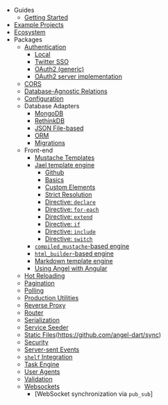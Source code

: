* Guides
    * [Getting Started](guides/getting-started.md)
* [Example Projects](https://github.com/angel-dart/examples-v2)
* [Ecosystem](https://github.com/angel-dart/awesome-angel)
* Packages
  * [Authentication](https://github.com/angel-dart/auth)
    * [Local](https://github.com/angel-dart/auth/wiki/Local-Auth)
    * [Twitter SSO](https://github.com/angel-dart/auth_twitter)
    * [OAuth2 \(generic\)](https://github.com/angel-dart/auth_oauth2)
    * [OAuth2 server implementation](https://github.com/angel-dart/oauth2)
  * [CORS](https://github.com/angel-dart/cors)
  * [Database-Agnostic Relations](https://github.com/angel-dart/relations)
  * [Configuration](https://github.com/angel-dart/configuration)
  * Database Adapters
    * [MongoDB](https://github.com/angel-dart/mongo)
    * [RethinkDB](https://github.com/angel-dart/rethink)
    * [JSON File-based](https://github.com/angel-dart/file_service)
    * [ORM](https://github.com/angel-dart/orm)
    * [Migrations](https://github.com/angel-dart/migration)
  * Front-end
    * [Mustache Templates](https://github.com/angel-dart/mustache)
    * [Jael template engine](front-end/jael/README.md)
        * [Github](https://github.com/angel-dart/jael)
        * [Basics](front-end/jael/Basics.md)
        * [Custom Elements](front-end/jael/Custom-Elements.md)
        * [Strict Resolution](front-end/jael/Strict-Resolution.md)
        * [Directive: `declare`](front-end/jael/Directive:-declare.md)
        * [Directive: `for-each`](front-end/jael/Directive:-for-each.md)
        * [Directive: `extend`](front-end/jael/Directive:-extend.md)
        * [Directive: `if`](front-end/jael/Directive:-if.md)
        * [Directive: `include`](front-end/jael/Directive:-include.md)
        * [Directive: `switch`](front-end/jael/Directive:-switch.md)
    * [`compiled_mustache`-based engine](https://github.com/thislooksfun/angel_compiled_mustache)
    * [`html_builder`-based engine](https://github.com/angel-dart/html)
    * [Markdown template engine](https://github.com/angel-dart/markdown)
    * [Using Angel with Angular](https://dart.academy/using-angel-with-angular2/)
  * [Hot Reloading](https://github.com/angel-dart/hot)
  * [Pagination](https://github.com/angel-dart/paginate)
  * [Polling](https://github.com/angel-dart/poll)
  * [Production Utilities](https://github.com/angel-dart/production)
  * [Reverse Proxy](https://github.com/angel-dart/proxy)
  * [Router](https://github.com/angel-dart/route)
  * [Serialization](https://github.com/angel-dart/serialize)
  * [Service Seeder](https://github.com/angel-dart/seeder)
  * [Static Files](https://github.com/angel-dart/static)(https://github.com/angel-dart/sync)
  * [Security](https://github.com/angel-dart/security)
  * [Server-sent Events](https://github.com/angel-dart/eventsource)
  * [`shelf` Integration](https://github.com/angel-dart/shelf)
  * [Task Engine](https://github.com/angel-dart/task)
  * [User Agents](https://github.com/angel-dart/user_agent)
  * [Validation](https://github.com/angel-dart/validate)
  * [Websockets](https://github.com/angel-dart/websocket)
    * [WebSocket synchronization via `pub_sub`]
